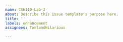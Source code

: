 ```yaml
---
name: CSE110-Lab-3
about: Describe this issue template's purpose here.
title: ''
labels: enhancement
assignees: TomlandHilarious

---
```



